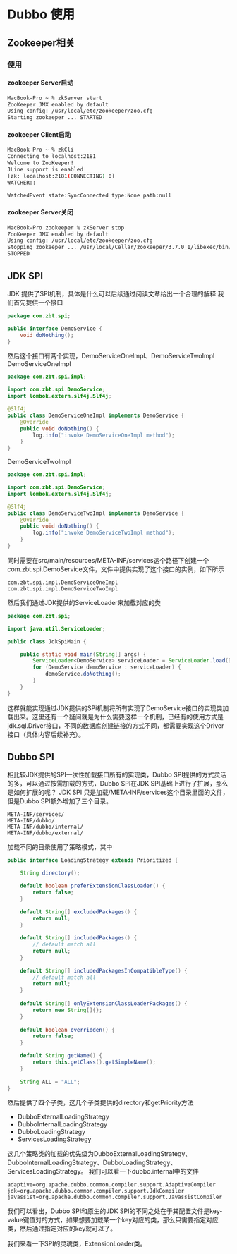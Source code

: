 # Dubbo 使用
## Zookeeper相关

### 使用
#### zookeeper Server启动

```bash
MacBook-Pro ~ % zkServer start
ZooKeeper JMX enabled by default
Using config: /usr/local/etc/zookeeper/zoo.cfg
Starting zookeeper ... STARTED
```

#### zookeeper Client启动
```bash
MacBook-Pro ~ % zkCli
Connecting to localhost:2181
Welcome to ZooKeeper!
JLine support is enabled
[zk: localhost:2181(CONNECTING) 0] 
WATCHER::

WatchedEvent state:SyncConnected type:None path:null
```

#### zookeeper Server关闭

```bash
MacBook-Pro zookeeper % zkServer stop
ZooKeeper JMX enabled by default
Using config: /usr/local/etc/zookeeper/zoo.cfg
Stopping zookeeper ... /usr/local/Cellar/zookeeper/3.7.0_1/libexec/bin/zkServer.sh: line 219: kill: (15158) - No such process
STOPPED
```

## JDK SPI 
JDK 提供了SPI机制，具体是什么可以后续通过阅读文章给出一个合理的解释
我们首先提供一个接口
```java
package com.zbt.spi;

public interface DemoService {
    void doNothing();
}
```
然后这个接口有两个实现，DemoServiceOneImpl、DemoServiceTwoImpl
DemoServiceOneImpl
```java
package com.zbt.spi.impl;

import com.zbt.spi.DemoService;
import lombok.extern.slf4j.Slf4j;

@Slf4j
public class DemoServiceOneImpl implements DemoService {
    @Override
    public void doNothing() {
        log.info("invoke DemoServiceOneImpl method");
    }
}
```
DemoServiceTwoImpl
```java
package com.zbt.spi.impl;

import com.zbt.spi.DemoService;
import lombok.extern.slf4j.Slf4j;

@Slf4j
public class DemoServiceTwoImpl implements DemoService {
    @Override
    public void doNothing() {
        log.info("invoke DemoServiceTwoImpl method");
    }
}
```
同时需要在src/main/resources/META-INF/services这个路径下创建一个com.zbt.spi.DemoService文件，文件中提供实现了这个接口的实例，如下所示
```properties
com.zbt.spi.impl.DemoServiceOneImpl
com.zbt.spi.impl.DemoServiceTwoImpl
```
然后我们通过JDK提供的ServiceLoader来加载对应的类
```java
package com.zbt.spi;

import java.util.ServiceLoader;

public class JdkSpiMain {

    public static void main(String[] args) {
        ServiceLoader<DemoService> serviceLoader = ServiceLoader.load(DemoService.class);
        for (DemoService demoService : serviceLoader) {
            demoService.doNothing();
        }
    }
}
```
这样就能实现通过JDK提供的SPi机制将所有实现了DemoService接口的实现类加载出来。这里还有一个疑问就是为什么需要这样一个机制，已经有的使用方式是jdk.sql.Driver接口，不同的数据库创建链接的方式不同，都需要实现这个Driver接口（具体内容后续补充）。

## Dubbo SPI
相比较JDK提供的SPI一次性加载接口所有的实现类，Dubbo SPI提供的方式灵活的多，可以通过按需加载的方式，Dubbo SPI在JDK SPI基础上进行了扩展，那么是如何扩展的呢？
JDK SPI 只是加载/META-INF/services这个目录里面的文件，但是Dubbo SPI额外增加了三个目录。
```properties
META-INF/services/
META-INF/dubbo/
META-INF/dubbo/internal/
META-INF/dubbo/external/
```
加载不同的目录使用了策略模式，其中
```java
public interface LoadingStrategy extends Prioritized {

    String directory();

    default boolean preferExtensionClassLoader() {
        return false;
    }

    default String[] excludedPackages() {
        return null;
    }
 
    default String[] includedPackages() {
        // default match all
        return null;
    }
 
    default String[] includedPackagesInCompatibleType() {
        // default match all
        return null;
    }
 
    default String[] onlyExtensionClassLoaderPackages() {
        return new String[]{};
    }
 
    default boolean overridden() {
        return false;
    }

    default String getName() {
        return this.getClass().getSimpleName();
    }
 
    String ALL = "ALL";
}

```
然后提供了四个子类，这几个子类提供的directory和getPriority方法
* DubboExternalLoadingStrategy
* DubboInternalLoadingStrategy
* DubboLoadingStrategy
* ServicesLoadingStrategy

这几个策略类的加载的优先级为DubboExternalLoadingStrategy、DubboInternalLoadingStrategy、DubboLoadingStrategy、ServicesLoadingStrategy。
我们可以看一下dubbo.internal中的文件

```properties
adaptive=org.apache.dubbo.common.compiler.support.AdaptiveCompiler
jdk=org.apache.dubbo.common.compiler.support.JdkCompiler
javassist=org.apache.dubbo.common.compiler.support.JavassistCompiler
```
我们可以看出，Dubbo SPI和原生的JDK SPI的不同之处在于其配置文件是key-value键值对的方式，如果想要加载某一个key对应的类，那么只需要指定对应类，然后通过指定对应的key就可以了。

我们来看一下SPI的灵魂类，ExtensionLoader类。


